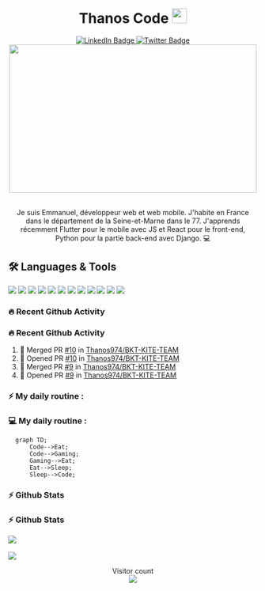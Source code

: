 <h1 align="center">Thanos Code <img src="https://emojis.slackmojis.com/emojis/images/1558697023/5740/thanos.gif?1558697023" width=30px></h1>

<div align="center" id="badges">
  <a href="https://www.linkedin.com/in/thanos974/">
    <img src="https://img.shields.io/badge/LinkedIn-blue?style=for-the-badge&logo=linkedin&logoColor=white" alt="LinkedIn Badge"/>
  </a>
  <a href="https://twitter.com/Thanos_974">
    <img src="https://img.shields.io/badge/Twitter-blue?style=for-the-badge&logo=twitter&logoColor=white" alt="Twitter Badge"/>
  </a>
</div>
<div align="center">
  <img src="https://komarev.com/ghpvc/?username=Thanos974&style=flat-square&color=blue" alt=""/>
</div>
<div align="center">
<img src="https://media.giphy.com/media/qgQUggAC3Pfv687qPC/giphy.gif" width="500" height="300"/>
</div>
<br />
<p align="center">
Je suis Emmanuel, développeur web et web mobile. J'habite en France dans le département de la Seine-et-Marne dans le 77. J'apprends récemment Flutter pour le mobile avec JS et React pour le front-end, Python pour la partie back-end avec Django.  💻 
</p>

## 🛠️ Languages & Tools

<p>
  <img src="https://img.icons8.com/fluent/48/000000/visual-studio-code-2019.png"/>
 <img src="https://img.icons8.com/color/48/000000/html-5--v1.png"/>
 <img src="https://img.icons8.com/color/48/000000/css3.png"/>
 <img src="https://img.icons8.com/color/48/000000/javascript--v1.png"/>
 <img src="https://img.icons8.com/color/48/000000/bootstrap.png"/>
 <img src="https://img.icons8.com/color/48/000000/react-native.png"/>
 <img src="https://img.icons8.com/color/48/000000/flutter.png"/>
 <img src="https://img.icons8.com/color/48/000000/python--v1.png"/>
 <img src="https://cdn.icon-icons.com/icons2/2107/PNG/48/file_type_django_icon_130645.png">
 <img src="https://img.icons8.com/color/48/000000/postgreesql.png"/>
 <img src="https://img.icons8.com/color/48/000000/mongodb.png"/>
 <img src="https://img.icons8.com/color/48/000000/git.png"/>
</p>

### :fire: Recent Github Activity

### 🔥 Recent Github Activity

<!--START_SECTION:activity-->

1. 🎉 Merged PR [#10](https://github.com/Thanos974/BKT-KITE-TEAM/pull/10) in [Thanos974/BKT-KITE-TEAM](https://github.com/Thanos974/BKT-KITE-TEAM)
2. 💪 Opened PR [#10](https://github.com/Thanos974/BKT-KITE-TEAM/pull/10) in [Thanos974/BKT-KITE-TEAM](https://github.com/Thanos974/BKT-KITE-TEAM)
3. 🎉 Merged PR [#9](https://github.com/Thanos974/BKT-KITE-TEAM/pull/9) in [Thanos974/BKT-KITE-TEAM](https://github.com/Thanos974/BKT-KITE-TEAM)
4. 💪 Opened PR [#9](https://github.com/Thanos974/BKT-KITE-TEAM/pull/9) in [Thanos974/BKT-KITE-TEAM](https://github.com/Thanos974/BKT-KITE-TEAM)
<!--END_SECTION:activity-->


### :zap: My daily routine :


### 💻 My daily routine :


```mermaid
  graph TD;
      Code-->Eat;
      Code-->Gaming;
      Gaming-->Eat;
      Eat-->Sleep;
      Sleep-->Code;
```


### :zap: Github Stats

### ⚡ Github Stats 


<a href="https://github.com/Thanos974/Thanos974">
 <img align="center" src="https://github-readme-stats.vercel.app/api?username=Thanos974&theme=dark&show_icons=true)](https://github.com/Thanos974)"
</a>
<br>
<br>
<a href="https://github.com/Thanos974/Thanos974">
 <img align="center"src="https://github-readme-stats.vercel.app/api/top-langs/?username=Thanos974&langs_count=10&theme=dark&hide&layout=compact"/>
</a>

<p align="center"> 
  Visitor count<br>
  <img src="https://profile-counter.glitch.me/Thanos974/count.svg" />
</p>
